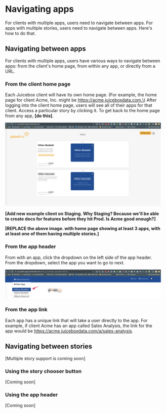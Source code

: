 # Navigating apps

For clients with multiple apps, users need to navigate between apps. For apps with multiple stories, users need to navigate between apps. Here's how to do that.

## Navigating between apps

For clients with multiple apps, users have various ways to navigate between apps: from the client's home page, from within any app, or directly from a URL.

### From the client home page

Each Juicebox client will have its own home page. \(For example, the home page for client Acme, Inc. might be https://acme.juiceboxdata.com.\) After logging into the client home page, users will see all of their apps for that client. Access a particular story by clicking it. To get back to the home page from any app, **\[do this\]**.

![Home page for Acme, Inc. \[REPLACE\]](../.gitbook/assets/image%20%2816%29.png)

**\[Add new example client on Staging. Why Staging? Because we'll be able to create docs for features before they hit Prod. Is Acme good enough?\]**

**\[REPLACE the above image. with home page showing at least 3 apps, with at least one of them having multiple stories.\]**

### From the app header

From with an app, click the dropdown on the left side of the app header. From the dropdown, select the app you want to go to next.

![Apps dropdown in app header](../.gitbook/assets/image%20%2813%29.png)

### From the app link

Each app has a unique link that will take a user directly to the app. For example, if client Acme has an app called Sales Analysis, the link for the app would be https://acme.juiceboxdata.com/a/sales-analysis.

## Navigating between stories

\[Multiple story support is coming soon\]

### Using the story chooser button

\[Coming soon\]

### Using the app header

\[Coming soon\]

